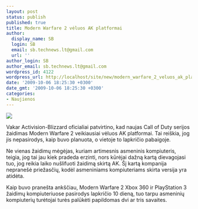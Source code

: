 ```yaml
---
layout: post
status: publish
published: true
title: Modern Warfare 2 vėluos AK platformai
author:
  display_name: SB
  login: SB
  email: sb.technews.lt@gmail.com
  url: ''
author_login: SB
author_email: sb.technews.lt@gmail.com
wordpress_id: 4122
wordpress_url: http://localhost/site/new/modern_warfare_2_veluos_ak_platformai/
date: '2009-10-06 18:25:30 +0300'
date_gmt: '2009-10-06 18:25:30 +0300'
categories:
- Naujienos
---
```

<div class="imgright"><img src="http://t1.gstatic.com/images?q=tbn:yDaJFL1uZaGY7M:http://modernwarfare2.net/http://modernwarfare2.net/wp-content/uploads/2009/06/cod-6-modern-warfare-2.jpg"  /></div>
<p>Vakar Activision-Blizzard oficialiai patvirtino, kad naujas Call of Duty serijos žaidimas Modern Warfare 2 veikiausiai vėluos AK platformai. Tai reiškia, jog jis nepasirodys, kaip buvo planuota, o vietoje to lapkričio pabaigoje.</p>
<p>Ne vienas žaidimų mėgėjas, kuriam artimesnis asmeninis kompiuteris, teigia, jog tai jau kiek pradeda erzinti, nors kūrėjai dažną kartą dievagojasi tuo, jog reikia laiko nušlifuoti žaidimą skirtą AK. Šį kartą kompanija nepranešė priežasčių, kodėl asmeniniams kompiuteriams skirta versija yra atidėta.</p>
<p>Kaip buvo pranešta ankščiau, Modern Warfare 2 Xbox 360 ir PlayStation 3 žaidimų kompiuteriuose pasirodys lapkričio 10 dieną, tuo tarpu asmeninių kompiuterių turėtojai turės palūkėti papildomas dvi ar tris savaites.<br /></p>
